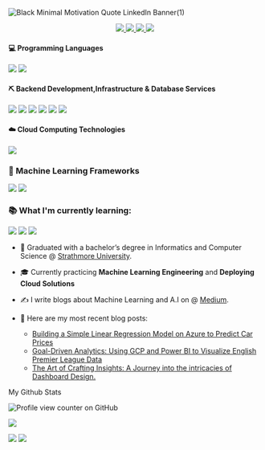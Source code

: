 ![Black Minimal Motivation Quote LinkedIn Banner(1)](https://github.com/user-attachments/assets/a61e1615-2ad9-413a-a4f1-e4335161b4da)


<p align="center">


<a href="https://julius-nyerere.dev/">
    <img src="https://img.shields.io/badge/Website-red?style=flat-square">
</a>  
<a href="https://www.linkedin.com/in/julius-nyerere/">
    <img src="https://img.shields.io/badge/-Linkedin-blue?style=flat-square&logo=linkedin">
</a>
<a href="mailto:jnyambok14@gmail.com">
    <img src="https://img.shields.io/badge/-Email-red?style=flat-square&logo=gmail&logoColor=white">
</a>
<a href='https://medium.com/@juliusnyambok14' target="_blank">
    <img src='https://img.shields.io/badge/Medium-%23000000.svg?logo=medium&logoColor=white'>
</a>


<br/> 

</p>

#### 💻 Programming Languages

![](https://ziadoua.github.io/m3-Markdown-Badges/badges/Python/python1.svg)
  ![](https://ziadoua.github.io/m3-Markdown-Badges/badges/Javascript/javascript2.svg)

#### ⛏️ Backend Development,Infrastructure & Database Services
 ![](https://ziadoua.github.io/m3-Markdown-Badges/badges/PostgreSQL/postgresql2.svg)
  ![](https://ziadoua.github.io/m3-Markdown-Badges/badges/Supabase/supabase1.svg)
 ![](https://ziadoua.github.io/m3-Markdown-Badges/badges/NextJS/nextjs1.svg)
  ![](https://ziadoua.github.io/m3-Markdown-Badges/badges/MySQL/mysql2.svg)
  ![](https://ziadoua.github.io/m3-Markdown-Badges/badges/Linux/linux2.svg)
  ![](https://ziadoua.github.io/m3-Markdown-Badges/badges/NodeJS/nodejs1.svg)

#### ☁️ Cloud Computing Technologies
![](https://ziadoua.github.io/m3-Markdown-Badges/badges/AWS/aws1.svg)

### 🧩 Machine Learning Frameworks
![](https://ziadoua.github.io/m3-Markdown-Badges/badges/PyTorch/pytorch1.svg)
![](https://ziadoua.github.io/m3-Markdown-Badges/badges/TensorFlow/tensorflow1.svg)

### 📚 **What I'm currently learning:** <br>
![](https://ziadoua.github.io/m3-Markdown-Badges/badges/Dart/dart1.svg)
![](https://ziadoua.github.io/m3-Markdown-Badges/badges/Flutter/flutter1.svg)
![](https://ziadoua.github.io/m3-Markdown-Badges/badges/TypeScript/typescript2.svg)




* 📖 Graduated with a bachelor’s degree in Informatics and Computer Science @ [Strathmore University](https://strathmore.edu/). 

* 🎓 Currently practicing **Machine Learning Engineering** and **Deploying Cloud Solutions**
  
* ✍️ I write blogs about Machine Learning and A.I on @ [Medium](https://medium.com/@juliusnyambok14).

* 📓 Here are my most recent blog posts:
  - [Building a Simple Linear Regression Model on Azure to Predict Car Prices](https://medium.com/towards-artificial-intelligence/building-a-simple-linear-regression-model-on-azure-to-predict-car-prices-136080bece24)
  - [Goal-Driven Analytics: Using GCP and Power BI to Visualize English Premier League Data](https://medium.com/towards-artificial-intelligence/goal-driven-analytics-using-gcp-and-power-bi-to-visualize-english-premier-league-data-b4e7545bbcfc)
  - [The Art of Crafting Insights: A Journey into the intricacies of Dashboard Design.](https://medium.com/dev-genius/the-art-of-crafting-insights-a-journey-into-the-intricacies-of-dashboard-design-915e3d2aceef)

My Github Stats

![Profile view counter on GitHub](https://komarev.com/ghpvc/?username=Jnyambok)


![](http://github-profile-summary-cards.vercel.app/api/cards/profile-details?username=jnyambok&theme=dracula) 

![](http://github-profile-summary-cards.vercel.app/api/cards/repos-per-language?username=jnyambok&theme=dracula) 
![](http://github-profile-summary-cards.vercel.app/api/cards/most-commit-language?username=jnyambok&theme=dracula)

